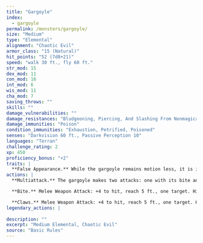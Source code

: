 ```yaml
---
title: "Gargoyle"
index:
  - gargoyle
permalink: /monsters/gargoyle/
size: "Medium"
type: "Elemental"
alignment: "Chaotic Evil"
armor_class: "15 (Natural)"
hit_points: "52 (7d8+21)"
speed: "walk 30 ft., fly 60 ft."
str_mod: 15
dex_mod: 11
con_mod: 16
int_mod: 6
wis_mod: 11
cha_mod: 7
saving_throws: ""
skills: ""
damage_vulnerabilities: ""
damage_resistances: "Bludgeoning, Piercing, And Slashing From Nonmagical Weapons That Aren'T Adamantine"
damage_immunities: "Poison"
condition_immunities: "Exhaustion, Petrified, Poisoned"
senses: "Darkvision 60 ft., Passive Perception 10"
languages: "Terran"
challenge_rating: 2
xp: 450
proficiency_bonus: "+2"
traits: |
  **False Appearance.** While the gargoyle remains motion less, it is indistinguishable from an inanimate statue.
actions: |
  **Multiattack.** The gargoyle makes two attacks: one with its bite and one with its claws.

  **Bite.** Melee Weapon Attack: +4 to hit, reach 5 ft., one target. Hit: 5 (1d6 + 2) piercing damage.

  **Claws.** Melee Weapon Attack: +4 to hit, reach 5 ft., one target. Hit: 5 (1d6 + 2) slashing damage.  
legendary_actions: |
  
description: ""
excerpt: "Medium Elemental, Chaotic Evil"
source: "Basic Rules"
---
```

